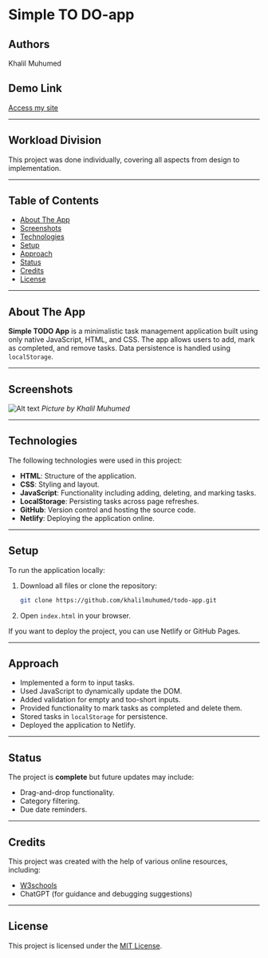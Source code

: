 # Simple TO DO-app


## Authors
Khalil Muhumed

## Demo Link
[Access my site](file:///Users/khalilmuhumed/Desktop/projekti1todo-app/todo-app/Index.html)

---

## Workload Division
This project was done individually, covering all aspects from design to implementation.

---

## Table of Contents
- [About The App](#about-the-app)
- [Screenshots](#screenshots)
- [Technologies](#technologies)
- [Setup](#setup)
- [Approach](#approach)
- [Status](#status)
- [Credits](#credits)
- [License](#license)

---

## About The App
**Simple TODO App** is a minimalistic task management application built using only native JavaScript, HTML, and CSS. The app allows users to add, mark as completed, and remove tasks. Data persistence is handled using `localStorage`.

---

## Screenshots
![Alt text](<../Näyttökuva 2025-03-10 kello 13.24.24.png>)
*Picture by Khalil Muhumed*

---

## Technologies
The following technologies were used in this project:
- **HTML**: Structure of the application.
- **CSS**: Styling and layout.
- **JavaScript**: Functionality including adding, deleting, and marking tasks.
- **LocalStorage**: Persisting tasks across page refreshes.
- **GitHub**: Version control and hosting the source code.
- **Netlify**: Deploying the application online.

---

## Setup
To run the application locally:
1. Download all files or clone the repository:
   ```sh
   git clone https://github.com/khalilmuhumed/todo-app.git
   ```
2. Open `index.html` in your browser.

If you want to deploy the project, you can use Netlify or GitHub Pages.

---

## Approach
- Implemented a form to input tasks.
- Used JavaScript to dynamically update the DOM.
- Added validation for empty and too-short inputs.
- Provided functionality to mark tasks as completed and delete them.
- Stored tasks in `localStorage` for persistence.
- Deployed the application to Netlify.

---

## Status
The project is **complete** but future updates may include:
- Drag-and-drop functionality.
- Category filtering.
- Due date reminders.

---

## Credits
This project was created with the help of various online resources, including:
- [W3schools](https://www.w3schools.com)
- ChatGPT (for guidance and debugging suggestions)

---

## License
This project is licensed under the [MIT License](https://opensource.org/licenses/MIT).
